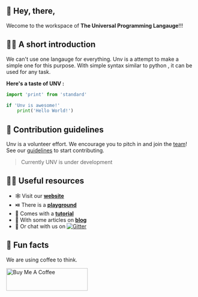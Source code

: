 ## 👋 Hey, there,

Wecome to the workspace of **The Universal Programming Langauge**!!!

## 🙋‍♀️ A short introduction
We can't use one langauge for everything. Unv is a attempt to make a simple one for this purpose. With simple syntax similar to python , it can be used for any task.

**Here's a taste of UNV :**

```py
import 'print' from 'standard'

if 'Unv is awesome!'
    print('Hello World!')
```


## 🌈 Contribution guidelines
Unv is a volunteer effort. We encourage you to pitch in and join the [team](https://github.com/orgs/UnvLabs/people)!
See our [guidelines](https://github.com/UnvLabs/.github/blob/main/CONTRIBUTING.md#readme) to start contributing.
> Currently UNV is under development

## 👩‍💻 Useful resources
- 🕸️ Visit our [**website**](https://unvlang.netlify.app/)
- ⏯️ There is a [**playground**](https://unvlang.netlify.app/playground)
- 📖 Comes with a [**tutorial**](https://unvlang.netlify.app/docs/tutorial/introduction)
- 📰 With some articles on [**blog**](https://unvlang.netlify.app/blog)
- 🤙 Or chat with us on  [![Gitter](https://badges.gitter.im/unvlang/community.svg)](https://gitter.im/unvlang/community?utm_source=badge&utm_medium=badge&utm_campaign=pr-badge)

## 🍿 Fun facts
We are using coffee to think.

<a href="https://www.buymeacoffee.com/ksengine" target="_blank"><img src="https://cdn.buymeacoffee.com/buttons/v2/default-yellow.png" alt="Buy Me A Coffee" style="height: 60px !important;width: 217px !important;" ></a>
